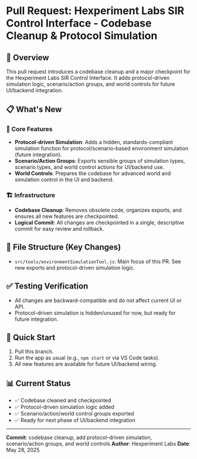 # Pull Request: Hexperiment Labs SIR Control Interface - Codebase Cleanup & Protocol Simulation

## 🚀 Overview

This pull request introduces a codebase cleanup and a major checkpoint for the Hexperiment Labs SIR Control Interface. It adds protocol-driven simulation logic, scenario/action groups, and world controls for future UI/backend integration.

## 📋 What's New

### 🔧 Core Features
- **Protocol-driven Simulation**: Adds a hidden, standards-compliant simulation function for protocol/scenario-based environment simulation (future integration).
- **Scenario/Action Groups**: Exports sensible groups of simulation types, scenario types, and world control actions for UI/backend use.
- **World Controls**: Prepares the codebase for advanced world and simulation control in the UI and backend.

### 🏗️ Infrastructure
- **Codebase Cleanup**: Removes obsolete code, organizes exports, and ensures all new features are checkpointed.
- **Logical Commit**: All changes are checkpointed in a single, descriptive commit for easy review and rollback.

## 📁 File Structure (Key Changes)
- `src/tools/environmentSimulationTool.js`: Main focus of this PR. See new exports and protocol-driven simulation logic.

## ✅ Testing Verification
- All changes are backward-compatible and do not affect current UI or API.
- Protocol-driven simulation is hidden/unused for now, but ready for future integration.

## 🚀 Quick Start
1. Pull this branch.
2. Run the app as usual (e.g., `npm start` or via VS Code tasks).
3. All new features are available for future UI/backend wiring.

## 📊 Current Status
- ✅ Codebase cleaned and checkpointed
- ✅ Protocol-driven simulation logic added
- ✅ Scenario/action/world control groups exported
- ✅ Ready for next phase of UI/backend integration

---

**Commit**: codebase cleanup, add protocol-driven simulation, scenario/action groups, and world controls
**Author**: Hexperiment Labs
**Date**: May 28, 2025
